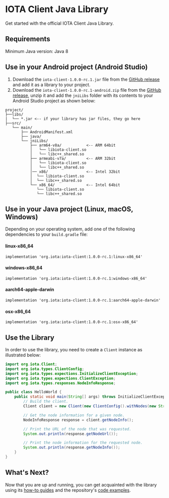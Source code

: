 # IOTA Client Java Library

Get started with the official IOTA Client Java Library.

## Requirements

Minimum Java version: Java 8

## Use in your Android project (Android Studio)

1. Download the `iota-client-1.0.0-rc.1.jar` file from the [GitHub release](https://github.com/iotaledger/iota.rs/releases/tag/iota-client-java-1.0.0-rc.1) and add it as a library to your project.
2. Download the `iota-client-1.0.0-rc.1-android.zip` file from the [GitHub release](https://github.com/iotaledger/iota.rs/releases/tag/iota-client-java-1.0.0-rc.1), unzip it and add the `jniLibs` folder with its contents to your Android Studio project as shown below:

```
project/
├──libs/
|  └── *.jar <-- if your library has jar files, they go here
├──src/
   └── main/
       ├── AndroidManifest.xml
       ├── java/
       └── jniLibs/ 
           ├── arm64-v8a/           <-- ARM 64bit
           │   └── libiota-client.so
           │   └── libc++_shared.so
           ├── armeabi-v7a/         <-- ARM 32bit
           │   └── libiota-client.so
           │   └── libc++_shared.so
           │── x86/                 <-- Intel 32bit
           │  └── libiota-client.so
           │  └── libc++_shared.so
           └── x86_64/              <-- Intel 64bit
              └── libiota-client.so
              └── libc++_shared.so
```

## Use in your Java project (Linux, macOS, Windows)

Depending on your operating system, add one of the following dependencies to your `build.gradle` file:

#### linux-x86_64
```
implementation 'org.iota:iota-client:1.0.0-rc.1:linux-x86_64'
```

#### windows-x86_64
```
implementation 'org.iota:iota-client:1.0.0-rc.1:windows-x86_64'
```

#### aarch64-apple-darwin
```
implementation 'org.iota:iota-client:1.0.0-rc.1:aarch64-apple-darwin'
```

#### osx-x86_64
```
implementation 'org.iota:iota-client:1.0.0-rc.1:osx-x86_64'
```

## Use the Library

In order to use the library, you need to create a `Client` instance as illustrated below:

```java
import org.iota.Client;
import org.iota.types.ClientConfig;
import org.iota.types.expections.InitializeClientException;
import org.iota.types.expections.ClientException;
import org.iota.types.responses.NodeInfoResponse;

public class HelloWorld {
    public static void main(String[] args) throws InitializeClientException, ClientException {
        // Build the client.
        Client client = new Client(new ClientConfig().withNodes(new String[]{"https://api.testnet.shimmer.network"}));

        // Get the node information for a given node.
        NodeInfoResponse response = client.getNodeInfo();

        // Print the URL of the node that was requested.
        System.out.println(response.getNodeUrl());

        // Print the node information for the requested node.
        System.out.println(response.getNodeInfo());
    }
}
```

## What's Next?

Now that you are up and running, you can get acquainted with the library using
its [how-to guides](../../../documentation/docs/how_tos/00_run_how_tos.mdx) and the
repository's [code examples](https://github.com/iotaledger/iota.rs/tree/develop/client/bindings/java/examples/src).